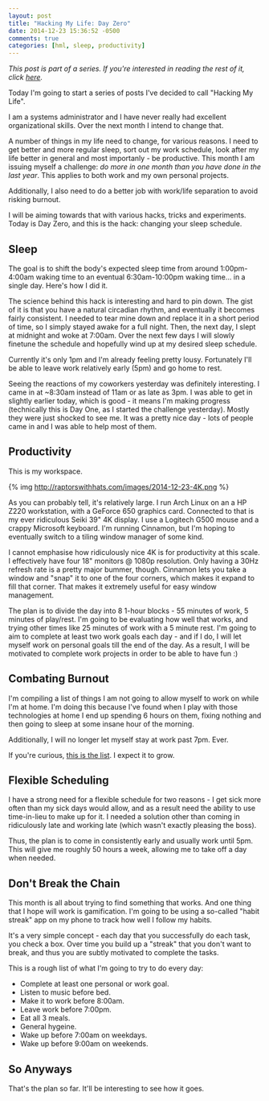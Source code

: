 ```yaml
---
layout: post
title: "Hacking My Life: Day Zero"
date: 2014-12-23 15:36:52 -0500
comments: true
categories: [hml, sleep, productivity]
---
```

*This post is part of a series. If you're interested in reading the rest of it, click [here](http://raptorswithhats.com/blog/categories/hml/).*

Today I'm going to start a series of posts I've decided to call "Hacking My Life".

I am a systems administrator and I have never really had excellent organizational skills. Over the next month I intend to change that.

A number of things in my life need to change, for various reasons. I need to get better and more regular sleep, sort out my work schedule, look after my life better in general and most importanly - be productive. This month I am issuing myself a challenge: *do more in one month than you have done in the last year*. This applies to both work and my own personal projects.

<!-- more -->

Additionally, I also need to do a better job with work/life separation to avoid risking burnout.

I will be aiming towards that with various hacks, tricks and experiments. Today is Day Zero, and this is the hack: changing your sleep schedule.

Sleep
-----

The goal is to shift the body's expected sleep time from around 1:00pm-4:00am waking time to an eventual 6:30am-10:00pm waking time... in a single day. Here's how I did it.

The science behind this hack is interesting and hard to pin down. The gist of it is that you have a natural circadian rhythm, and eventually it becomes fairly consistent. I needed to tear mine down and replace it in a short period of time, so I simply stayed awake for a full night. Then, the next day, I slept at midnight and woke at 7:00am. Over the next few days I will slowly finetune the schedule and hopefully wind up at my desired sleep schedule.

Currently it's only 1pm and I'm already feeling pretty lousy. Fortunately I'll be able to leave work relatively early (5pm) and go home to rest.

Seeing the reactions of my coworkers yesterday was definitely interesting. I came in at ~8:30am instead of 11am or as late as 3pm. I was able to get in slightly earlier today, which is good - it means I'm making progress (technically this is Day One, as I started the challenge yesterday). Mostly they were just shocked to see me. It was a pretty nice day - lots of people came in and I was able to help most of them.

Productivity
------------
This is my workspace.

{% img http://raptorswithhats.com/images/2014-12-23-4K.png %}

As you can probably tell, it's relatively large. I run Arch Linux on an a HP Z220 workstation, with a GeForce 650 graphics card. Connected to that is my ever ridiculous Seiki 39" 4K display. I use a Logitech G500 mouse and a crappy Microsoft keyboard. I'm running Cinnamon, but I'm hoping to eventually switch to a tiling window manager of some kind.

I cannot emphasise how ridiculously nice 4K is for productivity at this scale. I effectively have four 18" monitors @ 1080p resolution. Only having a 30Hz refresh rate is a pretty major bummer, though. Cinnamon lets you take a window and "snap" it to one of the four corners, which makes it expand to fill that corner. That makes it extremely useful for easy window management.

The plan is to divide the day into 8 1-hour blocks - 55 minutes of work, 5 minutes of play/rest. I'm going to be evaluating how well that works, and trying other times like 25 minutes of work with a 5 minute rest. I'm going to aim to complete at least two work goals each day - and if I do, I will let myself work on personal goals till the end of the day. As a result, I will be motivated to complete work projects in order to be able to have fun :)

Combating Burnout
-----------------
I'm compiling a list of things I am not going to allow myself to work on while I'm at home. I'm doing this because I've found when I play with those technologies at home I end up spending 6 hours on them, fixing nothing and then going to sleep at some insane hour of the morning.

Additionally, I will no longer let myself stay at work past 7pm. Ever.

If you're curious, [this is the list]({{root_url}}/banned-technology). I expect it to grow.

Flexible Scheduling
-------------------
I have a strong need for a flexible schedule for two reasons - I get sick more often than my sick days would allow, and as a result need the ability to use time-in-lieu to make up for it. I needed a solution other than coming in ridiculously late and working late (which wasn't exactly pleasing the boss).

Thus, the plan is to come in consistently early and usually work until 5pm. This will give me roughly 50 hours a week, allowing me to take off a day when needed.

Don't Break the Chain
---------------------
This month is all about trying to find something that works. And one thing that I hope will work is gamification. I'm going to be using a so-called "habit streak" app on my phone to track how well I follow my habits.

It's a very simple concept - each day that you successfully do each task, you check a box. Over time you build up a "streak" that you don't want to break, and thus you are subtly motivated to complete the tasks.

This is a rough list of what I'm going to try to do every day:

* Complete at least one personal or work goal.
* Listen to music before bed.
* Make it to work before 8:00am.
* Leave work before 7:00pm.
* Eat all 3 meals.
* General hygeine.
* Wake up before 7:00am on weekdays.
* Wake up before 9:00am on weekends.

So Anyways
----------
That's the plan so far. It'll be interesting to see how it goes.
